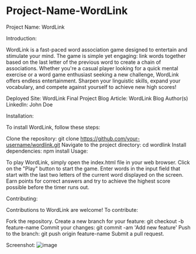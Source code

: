 # Project-Name-WordLink
Project Name: WordLink

Introduction:

WordLink is a fast-paced word association game designed to entertain and stimulate your mind. The game is simple yet engaging: link words together based on the last letter of the previous word to create a chain of associations. Whether you're a casual player looking for a quick mental exercise or a word game enthusiast seeking a new challenge, WordLink offers endless entertainment. Sharpen your linguistic skills, expand your vocabulary, and compete against yourself to achieve new high scores!

Deployed Site: WordLink
Final Project Blog Article: WordLink Blog
Author(s) LinkedIn: John Doe

Installation:

To install WordLink, follow these steps:

Clone the repository: git clone https://github.com/your-username/wordlink.git
Navigate to the project directory: cd wordlink
Install dependencies: npm install
Usage:

To play WordLink, simply open the index.html file in your web browser. Click on the "Play" button to start the game. Enter words in the input field that start with the last two letters of the current word displayed on the screen. Earn points for correct answers and try to achieve the highest score possible before the timer runs out.

Contributing:

Contributions to WordLink are welcome! To contribute:

Fork the repository.
Create a new branch for your feature: git checkout -b feature-name
Commit your changes: git commit -am 'Add new feature'
Push to the branch: git push origin feature-name
Submit a pull request.

Screenshot:
![image](https://github.com/HachemMaadalla/Project-Name-WordLink/assets/138704463/55b07adb-c269-48dc-b8ce-a11ddba34774)
